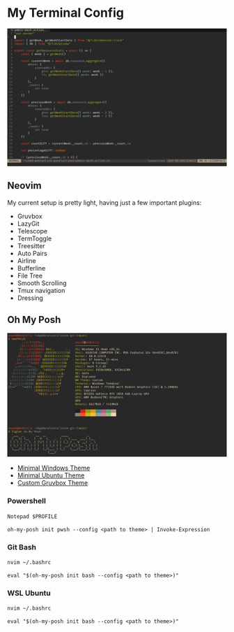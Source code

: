# My Terminal Config

![Neovim](https://github.com/anav5704/terminal-config/blob/main/images/neovim.png)

## Neovim

My current setup is pretty light, having just a few important plugins:

- Gruvbox
- LazyGit
- Telescope
- TermToggle
- Treesitter
- Auto Pairs
- Airline
- Bufferline
- File Tree
- Smooth Scrolling
- Tmux navigation
- Dressing

## Oh My Posh

![Oh-My-Posh](https://github.com/anav5704/terminal-config/blob/main/images/oh-my-posh.png)

- [Minimal Windows Theme](https://github.com/anav5704/terminal-config/blob/main/oh-my-posh/windows.omp.json)
- [Minimal Ubuntu Theme](https://github.com/anav5704/terminal-config/blob/main/oh-my-posh/ubuntu.omp.json)
- [Custom Gruvbox Theme](https://github.com/anav5704/terminal-config/blob/main/oh-my-posh/gruvbox.omp.json)

### Powershell

```
Notepad $PROFILE
```

```
oh-my-posh init pwsh --config <path to theme> | Invoke-Expression
```

### Git Bash

```
nvim ~/.bashrc
```

```
eval "$(oh-my-posh init bash --config <path to theme>)"
```

### WSL Ubuntu

```
nvim ~/.bashrc
```

```
eval "$(oh-my-posh init bash --config <path to theme>)"
```
